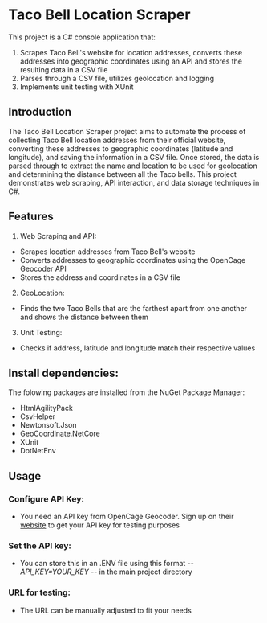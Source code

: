 # Taco Bell Location Scraper
This project is a C# console application that:
1. Scrapes Taco Bell's website for location addresses, converts these addresses into geographic coordinates using an API and stores the resulting data in a CSV file
2. Parses through a CSV file, utilizes geolocation and logging 
3. Implements unit testing with XUnit

## Introduction
The Taco Bell Location Scraper project aims to automate the process of collecting Taco Bell location addresses from their official website, converting these addresses to geographic coordinates (latitude and longitude), and saving the information in a CSV file.
Once stored, the data is parsed through to extract the name and location to be used for geolocation and determining the distance between all the Taco bells.
This project demonstrates web scraping, API interaction, and data storage techniques in C#.

## Features
1. Web Scraping and API:
- Scrapes location addresses from Taco Bell's website
- Converts addresses to geographic coordinates using the OpenCage Geocoder API
- Stores the address and coordinates in a CSV file

2. GeoLocation:
- Finds the two Taco Bells that are the farthest apart from one another and shows the distance between them

3. Unit Testing:
-  Checks if address, latitude and longitude match their respective values

## Install dependencies:
The folowing packages are installed from the NuGet Package Manager:
- HtmlAgilityPack
- CsvHelper
- Newtonsoft.Json
- GeoCoordinate.NetCore
- XUnit
- DotNetEnv

## Usage
### Configure API Key:
- You need an API key from OpenCage Geocoder. Sign up on their [website](https://opencagedata.com/) to get your API key for testing purposes

### Set the API key:
- You can store this in an .ENV file using this format -- *API_KEY=YOUR_KEY* -- in the main project directory

### URL for testing:
- The URL can be manually adjusted to fit your needs
